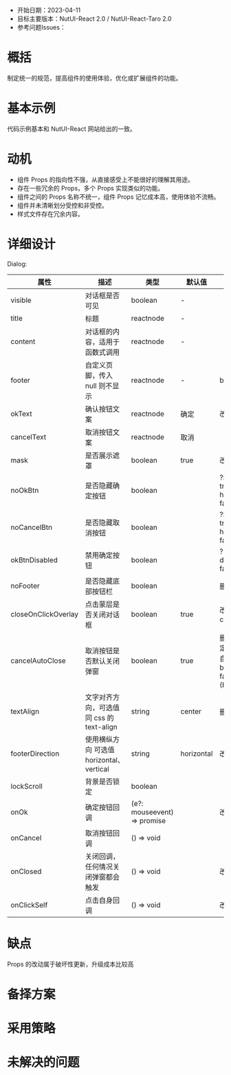 - 开始日期：2023-04-11
- 目标主要版本：NutUI-React 2.0 / NutUI-React-Taro 2.0
- 参考问题Issues：

# 概括

制定统一的规范，提高组件的使用体验，优化或扩展组件的功能。


# 基本示例

代码示例基本和 NutUI-React 网站给出的一致。


# 动机

- 组件 Props 的指向性不强，从直接感受上不能很好的理解其用途。
- 存在一些冗余的 Props，多个 Props 实现类似的功能。
- 组件之间的 Props 名称不统一，组件 Props 记忆成本高，使用体验不流畅。
- 组件并未清晰划分受控和非受控。
- 样式文件存在冗余内容。


# 详细设计


Dialog:

| 属性 | 描述 | 类型 | 默认值 | 改动点 |
| --- | --- | --- | --- | --- |
| visible | 对话框是否可见 | boolean | - |  |
| title | 标题 | reactnode | - |  |
| content | 对话框的内容，适用于函数式调用 | reactnode | - |  |
| footer | 自定义页脚，传入 null 则不显示 | reactnode | - | boolean | ReactNode |
| okText | 确认按钮文案 | reactnode | 确定 | 改为 confirmText |
| cancelText | 取消按钮文案 | reactnode | 取消 |  |
| mask | 是否展示遮罩 | boolean | true | 改为 overlay   |
| noOkBtn | 是否隐藏确定按钮 | boolean |  | ?hasConfirmButton, true  ?hideConfirmButton, false |
| noCancelBtn | 是否隐藏取消按钮 | boolean |  | ?hasConfirmButton, true  ?hideCancelButton, false |
| okBtnDisabled | 禁用确定按钮 | boolean |  | ?disableConfirmButton, false |
| noFooter | 是否隐藏底部按钮栏 | boolean |  | 删，footer 传空 |
| closeOnClickOverlay | 点击蒙层是否关闭对话框 | boolean | true | 改为：closeOnOverlayClick |
| cancelAutoClose | 取消按钮是否默认关闭弹窗 | boolean | true | 删，默认关闭，如果自定义 onCancel 则需要自己控制 visible  beforeCancel, () => false  ?beforeClose, (button) => false |
| textAlign | 文字对齐方向，可选值同 css 的 text-align | string | center | 删，样式控制 |
| footerDirection | 使用横纵方向 可选值 horizontal、vertical | string | horizontal | 改为 direction |
| lockScroll | 背景是否锁定 | boolean |  |  |
| onOk | 确定按钮回调 | (e?: mouseevent) => promise |  | 改为 onConfirm |
| onCancel | 取消按钮回调 | () => void |  |  |
| onClosed | 关闭回调，任何情况关闭弹窗都会触发 | () => void |  | 改为 onClose |
| onClickSelf | 点击自身回调 | () => void |  | 改为 onClick |


# 缺点

Props 的改动属于破坏性更新，升级成本比较高

# 备择方案


# 采用策略


# 未解决的问题

